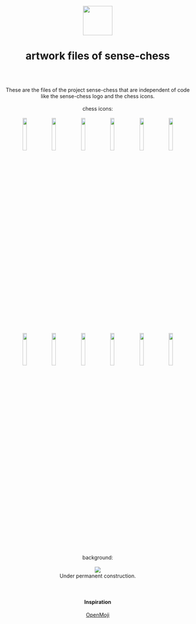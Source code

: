 <p align="center">
  <img src="https://raw.githubusercontent.com/sense-chess/artwork/master/sense-chess.png" width=80><br>
</p>
<h1 align="center">artwork files of sense-chess</h1>
<br>
<br>
<p align="center">
  These are the files of the project sense-chess that are independent of code like the sense-chess logo and the chess icons.
  <br>
  <br>
  chess icons:
  <br>
  <br>
  <img src="https://github.com/sense-chess/artwork/blob/master/bishop/bB.svg" width=15%>
  <img src="https://github.com/sense-chess/artwork/blob/master/king/bK.svg" width=15%>
  <img src="https://github.com/sense-chess/artwork/blob/master/knight/bN.svg" width=15%>
  <img src="https://github.com/sense-chess/artwork/blob/master/pawn/bP.svg" width=15%>
  <img src="https://github.com/sense-chess/artwork/blob/master/queen/bQ.svg" width=15%>
  <img src="https://github.com/sense-chess/artwork/blob/master/rook/bR.svg" width=15%>
  
  <br>
  <img src="https://github.com/sense-chess/artwork/blob/master/bishop/wB.svg" width=15%>
  <img src="https://github.com/sense-chess/artwork/blob/master/king/wK.svg" width=15%>
  <img src="https://github.com/sense-chess/artwork/blob/master/knight/wN.svg" width=15%>
  <img src="https://github.com/sense-chess/artwork/blob/master/pawn/wP.svg" width=15%>
  <img src="https://github.com/sense-chess/artwork/blob/master/queen/wQ.svg" width=15%>
  <img src="https://github.com/sense-chess/artwork/blob/master/rook/wR.svg" width=15%>
  <br>
  <br>
  background:
  <br>
  <br>
  <img src="https://github.com/sense-chess/artwork/blob/master/background.svg">
  <br>
  Under permanent construction.
  <br>
  <br>
  <br>
</p>  
<h4 align="center">Inspiration</h4>
<p align="center">
  <a href="http://openmoji.org/">OpenMoji</a>
  <br>
</p>
